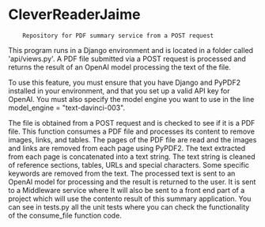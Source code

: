 # CleverReaderJaime

        Repository for PDF summary service from a POST request

This program runs in a Django environment and is located in a folder called 'api/views.py'. A PDF file submitted via a POST request is processed and returns the result of an OpenAI model processing the text of the file.

To use this feature, you must ensure that you have Django and PyPDF2 installed in your environment, and that you set up a valid API key for OpenAI. You must also specify the model engine you want to use in the line model_engine = "text-davinci-003".

The file is obtained from a POST request and is checked to see if it is a PDF file.
This function consumes a PDF file and processes its content to remove images, links, and tables.
The pages of the PDF file are read and the images and links are removed from each page using PyPDF2.
The text extracted from each page is concatenated into a text string.
The text string is cleaned of reference sections, tables, URLs and special characters.
Some specific keywords are removed from the text.
The processed text is sent to an OpenAI model for processing and the result is returned to the user.
It is sent to a Middleware service where It will also be sent to a front end part of a project which will use the contento result of this summary application.
You can see in tests.py all the unit tests where you can check the functionality of the consume_file function code.
